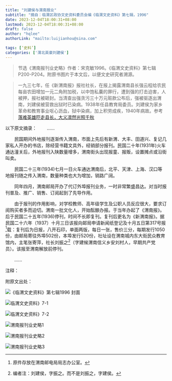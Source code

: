 ```yaml
---
title: "刘建侯与渭南报业"
subtitle: "摘自：临渭区政协文史资料委员会编《临渭文史资料》第七辑，1996"
date: 2023-12-04T18:00:31+08:00
lastmod: 2023-12-04T18:00:31+08:00
draft: false
author: "hqlee"
authorLink: "mailto:luijianhou@sina.com"

tags: [‘史料’]
categories: ['渭北英豪刘建侯']
---
```


>节选《渭南报刊业史略》作者：宋克敏1996。《临渭文史资料》第七辑P200-P204。附原书图片于本文后，以便文史研究者溯源。

>一九三七年，任《新渭南报》报社社长，在报上揭露渭南县长强云程给农民每亩农田增加一元二角附加税，以中饱私囊的罪行，遭到强的打击迫害，人被押，报社被砸封。当清查出强贪污三十万元赃款公布后，强被驱逐出渭南，刘建侯被营救出狱时已染病。1938年任县教育局委员。刘建侯为家乡革命和教育事业呕心沥血，狱中染病，加上积劳成疾，1940年病故。参考[落难英雄吓走县长，大义凛然光照千秋](https://darkgoldbar.github.io/posts/ljh/ljh009/)


以下原文摘录：
　　……
      
　　民国期间外地报刊逐渐传入渭南，市面上先后有新渭、大丰、田道兴、复记几家私人开办的书店，除经营书籍文具外，经销部分报刊。民国二十年(1931年)火车通达潼关后，外地报刊入陕数量增多，渭南街头出现报童、报贩，设置摊点或沿街叫卖。
      
　　民国二十三年(1934)七月一日火车通达渭南后，北平、天津、上海、汉口等地报刊随之传入渭南，数量种类也大为增加，销路广阔。

　　同年四月，渭南邮局开办了代订外埠报刊业务，一时非常繁盛昌达。对当时报刊普及、推广、销售、订阅起到了先导作用。

　　由于报刊的作用影响，对学校教师、高年级学生及公职人员反应很大，要求订阅购买者多而迫切。渭南一批文化人，开始酝酿办报。于当年办起了《渭南报》。后于民国二十五年(1936)停刊，时间不长即复刊。复刊后更名为《新渭南报》。据民国二十六年（1937）十月三日该报向邮局申请新闻纸登记及十月五日第317号报[^1]载：复刊后为日报，八开石印，单面两版，每日一张，售价三分，每期发行1050份，由邮局寄往外埠502份，本埠发行520份，社址设在渭南城内东大街民众教育馆内，主笔张寄萍，社长刘振之[^2]（字建候渭南信义乡安刘村人，早期共产党员）。该报至渭南解放前停刊。

　　……

注释：

[^1]: 原件存放在渭南邮电局局志办公室。

[^2]: 编者注：刘建侯，字振之。而不是刘振之，字建侯。


附原文出处：

![《临渭文史资料》第七辑1996 封面](/images/ljh/临渭文史资料7.jpg "《临渭文史资料》第七辑1996 封面") 

![临渭文史资料》7-1](/images/ljh/临渭文史资料7-1.jpg "《临渭文史资料》7-1") 

![临渭文史资料》7-2](/images/ljh/临渭文史资料7-2.jpg "《临渭文史资料》7-2") 

![渭南报刊业史略1](/images/ljh/渭南报刊业史略1.jpg "渭南报刊业史略1") 

![渭南报刊业史略2](/images/ljh/渭南报刊业史略2.jpg "渭南报刊业史略2") 

![渭南报刊业史略3](/images/ljh/渭南报刊业史略3.jpg "渭南报刊业史略3") 
